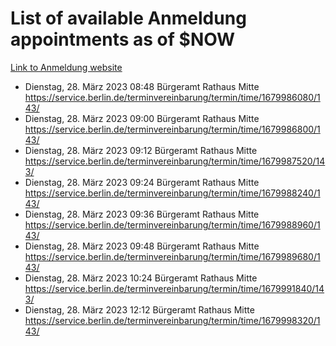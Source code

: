 # List of available Anmeldung appointments as of $NOW
[Link to Anmeldung website](https://service.berlin.de/terminvereinbarung/termin/tag.php?termin=1&anliegen[]=120686&dienstleisterlist=122210,122217,327316,122219,327312,122227,327314,122231,327346,122243,327348,122254,122252,329742,122260,329745,122262,329748,122271,327278,122273,327274,122277,327276,330436,122280,327294,122282,327290,122284,327292,122291,327270,122285,327266,122286,327264,122296,327268,150230,329760,122297,327286,122294,327284,122312,329763,122314,329775,122304,327330,122311,327334,122309,327332,317869,122281,327352,122279,329772,122283,122276,327324,122274,327326,122267,329766,122246,327318,122251,327320,122257,327322,122208,327298,122226,327300&herkunft=http%3A%2F%2Fservice.berlin.de%2Fdienstleistung%2F120686%2F)
- Dienstag, 28. März 2023 08:48 Bürgeramt Rathaus Mitte https://service.berlin.de/terminvereinbarung/termin/time/1679986080/143/
- Dienstag, 28. März 2023 09:00 Bürgeramt Rathaus Mitte https://service.berlin.de/terminvereinbarung/termin/time/1679986800/143/
- Dienstag, 28. März 2023 09:12 Bürgeramt Rathaus Mitte https://service.berlin.de/terminvereinbarung/termin/time/1679987520/143/
- Dienstag, 28. März 2023 09:24 Bürgeramt Rathaus Mitte https://service.berlin.de/terminvereinbarung/termin/time/1679988240/143/
- Dienstag, 28. März 2023 09:36 Bürgeramt Rathaus Mitte https://service.berlin.de/terminvereinbarung/termin/time/1679988960/143/
- Dienstag, 28. März 2023 09:48 Bürgeramt Rathaus Mitte https://service.berlin.de/terminvereinbarung/termin/time/1679989680/143/
- Dienstag, 28. März 2023 10:24 Bürgeramt Rathaus Mitte https://service.berlin.de/terminvereinbarung/termin/time/1679991840/143/
- Dienstag, 28. März 2023 12:12 Bürgeramt Rathaus Mitte https://service.berlin.de/terminvereinbarung/termin/time/1679998320/143/
